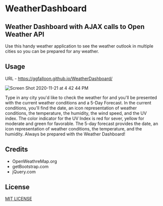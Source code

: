 # WeatherDashboard

## Weather Dashboard with AJAX calls to Open Weather API
Use this handy weather application to see the weather outlook in multiple cities so you can be prepared for any weather.

## Usage

URL - https://ggfalloon.github.io/WeatherDashboard/

![Screen Shot 2020-11-21 at 4 42 44 PM](https://user-images.githubusercontent.com/71281652/99889239-befcae00-2c18-11eb-8a28-911b528838fd.png)

Type in any city you'd like to check the weather for and you'll be presented with the current weather conditions and a 5-Day Forecast.
In the current conditions, you'll find the date, an icon representation of weather conditions, the temperature, the humidity, the wind speed, and the UV index. The color indicator for the UV Index is red for sever, yellow for moderate and green for favorable.
The 5-day forecast provides the date, an icon representation of weather conditions, the temperature, and the humidity.
Always be prepared with the Weather Dashboard!

## Credits

* OpenWeathreMap.org
* getBootstrap.com
* jQuery.com

## License
[MIT LICENSE](LICENSE)
